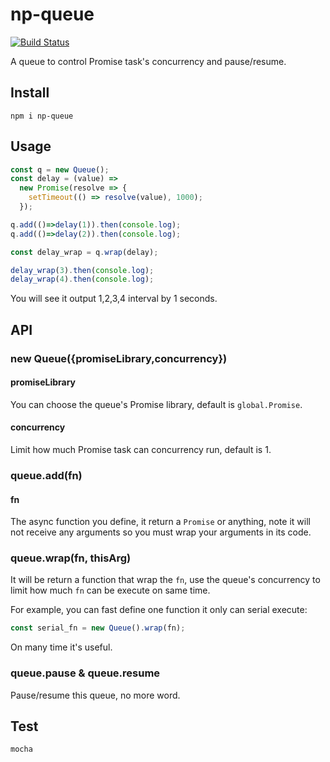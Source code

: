 # np-queue
[![Build Status](https://www.travis-ci.org/ngtmuzi/np-queue.svg?branch=master)](https://www.travis-ci.org/ngtmuzi/np-queue)

A queue to control Promise task's concurrency and pause/resume.

## Install

```
npm i np-queue
```

## Usage

```javascript
const q = new Queue();
const delay = (value) =>  
  new Promise(resolve => {
    setTimeout(() => resolve(value), 1000);  
  });

q.add(()=>delay(1)).then(console.log);
q.add(()=>delay(2)).then(console.log);

const delay_wrap = q.wrap(delay);

delay_wrap(3).then(console.log);
delay_wrap(4).then(console.log);
```
You will see it output 1,2,3,4 interval by 1 seconds.

## API

### new Queue({promiseLibrary,concurrency})

#### promiseLibrary
You can choose the queue's Promise library, default is `global.Promise`.

#### concurrency
Limit how much Promise task can concurrency run, default is 1.

### queue.add(fn)

#### fn
The async function you define, it return a `Promise` or anything, note it will not receive any arguments so you must wrap your arguments in its code.

### queue.wrap(fn, thisArg)

It will be return a function that wrap the `fn`, use the queue's concurrency to limit how much `fn` can be execute on same time.
 
For example, you can fast define one function it only can serial execute:

```javascript
const serial_fn = new Queue().wrap(fn);
```

On many time it's useful.

### queue.pause & queue.resume

Pause/resume this queue, no more word.

## Test
```
mocha
```